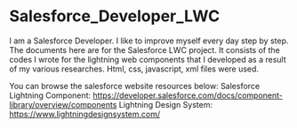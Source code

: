# Salesforce_Developer_LWC

I am a Salesforce Developer.
I like to improve myself every day step by step.
The documents here are for the Salesforce LWC project. 
It consists of the codes I wrote for the lightning web components that I developed as a result of my various researches. 
Html, css, javascript, xml files were used.

You can browse the salesforce website resources below:
Salesforce Lightning Component: https://developer.salesforce.com/docs/component-library/overview/components
Lightning Design System: https://www.lightningdesignsystem.com/
